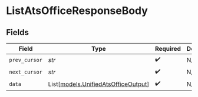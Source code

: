 # ListAtsOfficeResponseBody


## Fields

| Field                                                                      | Type                                                                       | Required                                                                   | Description                                                                |
| -------------------------------------------------------------------------- | -------------------------------------------------------------------------- | -------------------------------------------------------------------------- | -------------------------------------------------------------------------- |
| `prev_cursor`                                                              | *str*                                                                      | :heavy_check_mark:                                                         | N/A                                                                        |
| `next_cursor`                                                              | *str*                                                                      | :heavy_check_mark:                                                         | N/A                                                                        |
| `data`                                                                     | List[[models.UnifiedAtsOfficeOutput](../models/unifiedatsofficeoutput.md)] | :heavy_check_mark:                                                         | N/A                                                                        |